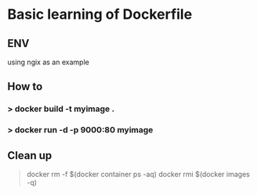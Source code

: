# Basic learning of Dockerfile
## ENV <key> <value>
using ngix as an example

## How to
###  >  docker build -t myimage . 
###  >  docker run -d -p 9000:80 myimage
## Clean up 
> docker rm -f $(docker container ps -aq)
> docker rmi $(docker images -q) 
